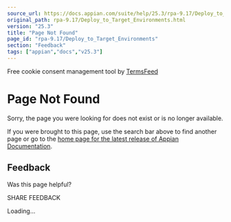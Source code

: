 ```yaml
---
source_url: https://docs.appian.com/suite/help/25.3/rpa-9.17/Deploy_to_Target_Environments.html
original_path: rpa-9.17/Deploy_to_Target_Environments.html
version: "25.3"
title: "Page Not Found"
page_id: "rpa-9.17/Deploy_to_Target_Environments"
section: "Feedback"
tags: ["appian","docs","v25.3"]
---
```



Free cookie consent management tool by [TermsFeed](https://www.termsfeed.com/)

# Page Not Found

Sorry, the page you were looking for does not exist or is no longer available.

If you were brought to this page, use the search bar above to find another page or go to the [home page for the latest release of Appian Documentation](https://docs.appian.com/suite/help/latest/).

## Feedback

Was this page helpful?

SHARE FEEDBACK

Loading...